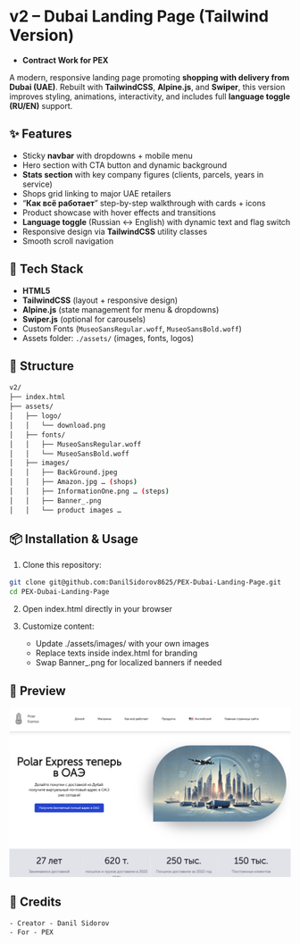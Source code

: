 # v2 – Dubai Landing Page (Tailwind Version)
- **Contract Work for PEX**

A modern, responsive landing page promoting **shopping with delivery from Dubai (UAE)**. Rebuilt with **TailwindCSS**, **Alpine.js**, and **Swiper**, this version improves styling, animations, interactivity, and includes full **language toggle (RU/EN)** support.


## ✨ Features
- Sticky **navbar** with dropdowns + mobile menu  
- Hero section with CTA button and dynamic background  
- **Stats section** with key company figures (clients, parcels, years in service)  
- Shops grid linking to major UAE retailers  
- “**Как всё работает**” step-by-step walkthrough with cards + icons  
- Product showcase with hover effects and transitions  
- **Language toggle** (Russian ↔ English) with dynamic text and flag switch  
- Responsive design via **TailwindCSS** utility classes  
- Smooth scroll navigation  

## 🧰 Tech Stack
- **HTML5**  
- **TailwindCSS** (layout + responsive design)  
- **Alpine.js** (state management for menu & dropdowns)  
- **Swiper.js** (optional for carousels)  
- Custom Fonts (`MuseoSansRegular.woff`, `MuseoSansBold.woff`)  
- Assets folder: `./assets/` (images, fonts, logos)  

## 📁 Structure
```bash
v2/
├── index.html
├── assets/
│   ├── logo/
│   │   └── download.png
│   ├── fonts/
│   │   ├── MuseoSansRegular.woff
│   │   └── MuseoSansBold.woff
│   ├── images/
│   │   ├── BackGround.jpeg
│   │   ├── Amazon.jpg … (shops)
│   │   ├── InformationOne.png … (steps)
│   │   ├── Banner_.png
│   │   └── product images …
```

## 📦 Installation & Usage

1.	Clone this repository:
```bash
git clone git@github.com:DanilSidorov8625/PEX-Dubai-Landing-Page.git
cd PEX-Dubai-Landing-Page
```
2. Open index.html directly in your browser

3. Customize content:
	- Update ./assets/images/ with your own images
    - Replace texts inside index.html for branding
	- Swap Banner_.png for localized banners if needed

## 📸 Preview

![Preview](./Preview.png)

## 🙌 Credits
	- Creator - Danil Sidorov
	- For - PEX
